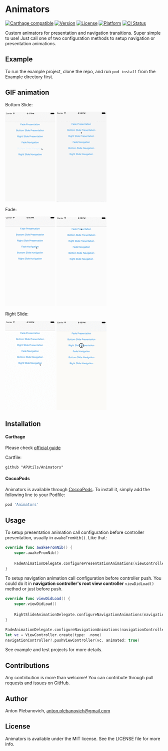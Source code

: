 # Animators

[![Carthage compatible](https://img.shields.io/badge/Carthage-compatible-4BC51D.svg?style=flat)](https://github.com/Carthage/Carthage)
[![Version](https://img.shields.io/cocoapods/v/Animators.svg?style=flat)](http://cocoapods.org/pods/Animators)
[![License](https://img.shields.io/cocoapods/l/Animators.svg?style=flat)](http://cocoapods.org/pods/Animators)
[![Platform](https://img.shields.io/cocoapods/p/Animators.svg?style=flat)](http://cocoapods.org/pods/Animators)
[![CI Status](http://img.shields.io/travis/anton-plebanovich/Animators.svg?style=flat)](https://travis-ci.org/anton-plebanovich/Animators)

Custom animators for presentation and navigation transitions. Super simple to use! Just call one of two configuration methods to setup navigation or presentation animations.

## Example

To run the example project, clone the repo, and run `pod install` from the Example directory first.

## GIF animation

Bottom Slide:

<img src="Example/Animators/bottomSlideNavigation.gif"/>
<img src="Example/Animators/bottomSlidePresentation.gif"/>

Fade:

<img src="Example/Animators/fadeNavigation.gif"/>
<img src="Example/Animators/fadePresentation.gif"/>

Right Slide:

<img src="Example/Animators/rightSlideNavigation.gif"/>
<img src="Example/Animators/rightSlidePresentation.gif"/>

## Installation

#### Carthage

Please check [official guide](https://github.com/Carthage/Carthage#if-youre-building-for-ios-tvos-or-watchos)

Cartfile:

```
github "APUtils/Animators"
```

#### CocoaPods

Animators is available through [CocoaPods](http://cocoapods.org). To install
it, simply add the following line to your Podfile:

```ruby
pod 'Animators'
```

## Usage

To setup presentation animation call configuration before controller presentation, usually in `awakeFromNib()`. Like that:

```swift
override func awakeFromNib() {
    super.awakeFromNib()
    
    FadeAnimationDelegate.configurePresentationAnimations(viewController: self)
}
```

To setup navigation animation call configuration before controller push. You could do it in **navigation controller's root view controller** `viewDidLoad()` method or just before push.

```swift
override func viewDidLoad() {
    super.viewDidLoad()
    
    RightSlideAnimationDelegate.configureNavigationAnimations(navigationController: navigationController!)
}
```

```swift
FadeAnimationDelegate.configureNavigationAnimations(navigationController: navigationController!)
let vc = ViewController.create(type: .none)
navigationController?.pushViewController(vc, animated: true)
```

See example and test projects for more details.

## Contributions

Any contribution is more than welcome! You can contribute through pull requests and issues on GitHub.

## Author

Anton Plebanovich, anton.plebanovich@gmail.com

## License

Animators is available under the MIT license. See the LICENSE file for more info.
